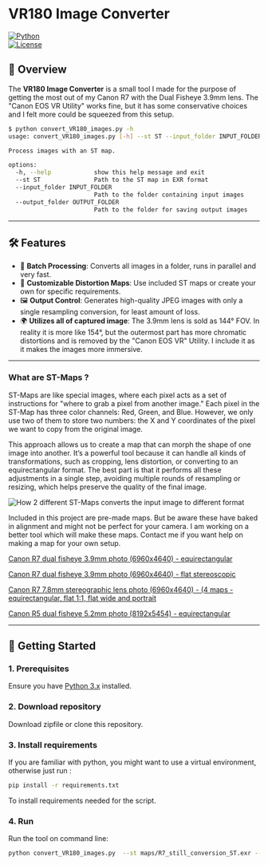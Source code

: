 # VR180 Image Converter 

[![Python](https://img.shields.io/badge/Python-3.x-blue)](https://www.python.org/)  
[![License](https://img.shields.io/badge/License-MIT-green)](LICENSE)

## 🚀 Overview

The **VR180 Image Converter** is a small tool I made for the purpose of getting the most out of my Canon R7 with the Dual Fisheye 3.9mm lens. The "Canon EOS VR Utility" works fine, but it has some conservative choices and I felt more could be squeezed from this setup.

```bash
$ python convert_VR180_images.py -h
usage: convert_VR180_images.py [-h] --st ST --input_folder INPUT_FOLDER --output_folder OUTPUT_FOLDER

Process images with an ST map.

options:
  -h, --help            show this help message and exit
  --st ST               Path to the ST map in EXR format
  --input_folder INPUT_FOLDER
                        Path to the folder containing input images
  --output_folder OUTPUT_FOLDER
                        Path to the folder for saving output images

```

---

## 🛠 Features

- 🎥 **Batch Processing**: Converts all images in a folder, runs in parallel and very fast.
- 📜 **Customizable Distortion Maps**: Use included ST maps or create your own for specific requirements.
- 🖼 **Output Control**: Generates high-quality JPEG images with only a single resampling conversion, for least amount of loss.
- 🌍 **Utilizes all of captured image**: The 3.9mm lens is sold as 144° FOV. In reality it is more like 154°, but the outermost part has more chromatic distortions and is removed by the "Canon EOS VR" Utility. I include it as it makes the images more immersive.

---

### What are ST-Maps ?

ST-Maps are like special images, where each pixel acts as a set of instructions for "where to grab a pixel from another image." Each pixel in the ST-Map has three color channels: Red, Green, and Blue. However, we only use two of them to store two numbers: the X and Y coordinates of the pixel we want to copy from the original image.

This approach allows us to create a map that can morph the shape of one image into another. It’s a powerful tool because it can handle all kinds of transformations, such as cropping, lens distortion, or converting to an equirectangular format. The best part is that it performs all these adjustments in a single step, avoiding multiple rounds of resampling or resizing, which helps preserve the quality of the final image.

![How 2 different ST-Maps converts the input image to different format](assets/explainer_st_maps.png)

Included in this project are pre-made maps. But be aware these have baked in alignment and might not be perfect for your camera. I am working on a better tool which will make these maps. Contact me if you want help on making a map for your own setup.

[Canon R7 dual fisheye 3.9mm photo (6960x4640) - equirectangular](maps/R7_still_conversion_ST.exr)

[Canon R7 dual fisheye 3.9mm photo (6960x4640) - flat stereoscopic](https://drive.google.com/file/d/1ZwtnKOCAC2uYfpMcTV79F0SKxqinNdKL/view?usp=sharing)

[Canon R7 7.8mm stereographic lens photo (6960x4640) - (4 maps - equirectangular, flat 1:1, flat wide and portrait](https://drive.google.com/file/d/1MgYUbzWOudgdL6AC8DClig4J51oBwPNF/view?usp=sharing)

[Canon R5 dual fisheye 5.2mm photo (8192x5454) - equirectangular](https://drive.google.com/file/d/1mpHEOztuarhH6w7TtuqTCWAf2TxxqlJK/view?usp=sharing)

---

## 📂 Getting Started

### 1. Prerequisites

Ensure you have [Python 3.x](https://www.python.org/downloads/) installed.

### 2. Download repository

Download zipfile or clone this repository.

### 3. Install requirements

If you are familiar with python, you might want to use a virtual environment, otherwise just run :

```bash
pip install -r requirements.txt
```

To install requirements needed for the script.

### 4. Run

Run the tool on command line:

```bash
python convert_VR180_images.py  --st maps/R7_still_conversion_ST.exr --input_folder "C:\input_files\" --output_folder "C:\input_files\SBS\"
```

